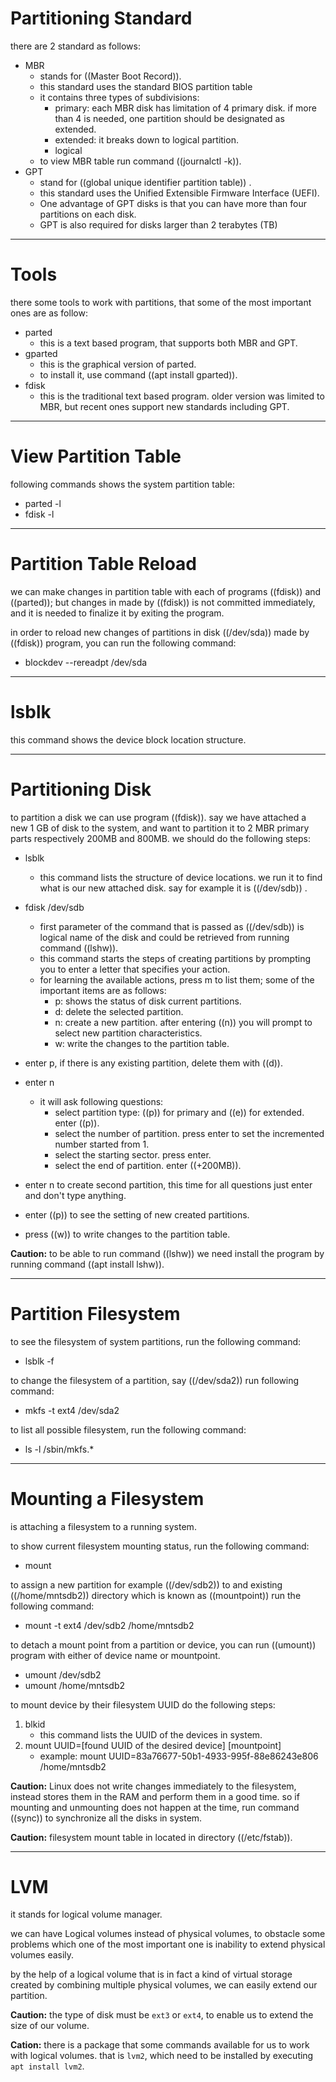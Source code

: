 # Partitioning Standard



there are 2 standard as follows:

- MBR 
  - stands for ((Master Boot Record)). 
  - this standard uses the standard BIOS partition table 
  - it contains three types of subdivisions:
    - primary: each MBR disk has limitation of 4 primary disk. if more than 4 is needed, one partition should be designated as extended. 
    - extended: it breaks down to logical partition.
    - logical
  - to view MBR table run command ((journalctl -k)).
- GPT
  - stand for ((global unique identifier partition table)) .
  - this standard uses the Unified Extensible Firmware Interface (UEFI).
  - One advantage of GPT disks is that you can have more than four partitions on each disk. 
  - GPT is also required for disks larger than 2 terabytes (TB)



***

# Tools

there some tools to work with partitions, that some of the most important ones are as follow:

- parted
  - this is a text based program, that supports both MBR and GPT.
- gparted
  - this is the graphical version of parted.
  - to install it, use command ((apt install gparted)).
- fdisk
  - this is the traditional text based program. older version was limited to MBR, but recent ones support new standards including GPT.



***

# View Partition Table

following commands shows the system partition table:

- parted -l
- fdisk -l



***

# Partition Table Reload

we can make changes in partition table with each of programs ((fdisk)) and ((parted)); but changes in made by ((fdisk)) is not committed immediately, and it is needed to finalize it by exiting the program. 

in order to reload new changes of partitions in disk ((/dev/sda)) made by ((fdisk)) program, you can run the following command:

- blockdev --rereadpt /dev/sda



***

# lsblk

this command shows the device block location structure.



***

# Partitioning Disk

to partition a disk we can use program ((fdisk)). say we have attached a new 1 GB of disk to the system, and want to partition it to 2 MBR primary parts respectively 200MB and 800MB. we should do the following steps:

- lsblk
  - this command lists the structure of device locations. we run it to find what is our new attached disk. say for example it is ((/dev/sdb)) .
- fdisk /dev/sdb
  - first parameter of the command that is passed as ((/dev/sdb)) is logical name of the disk and could be retrieved from running command ((lshw)). 
  - this command starts the steps of creating partitions by prompting you to enter a letter that specifies your action.
  - for learning the available actions, press m to list them; some of the important items are as follows:
    - p: shows the status of disk current partitions.
    - d: delete the selected partition.
    - n: create a new partition. after entering ((n)) you will prompt to select new partition characteristics.
    - w: write the changes to the partition table.

- enter p, if there is any existing partition, delete them with ((d)).
- enter n
  - it will ask following questions:
    - select partition type: ((p)) for primary and ((e)) for extended. enter ((p)).
    - select the number of partition. press enter to set the incremented number started from 1.
    - select the starting sector. press enter.
    - select the end of partition. enter ((+200MB)).

- enter n to create second partition, this time for all questions just enter and don't type anything.
- enter ((p)) to see the setting of new created partitions.
- press ((w)) to write changes to the partition table.



**Caution:** to be able to run command ((lshw)) we need install the program by running command ((apt install lshw)).



***

# Partition Filesystem

to see the filesystem of system partitions, run the following command:

- lsblk -f

to change the filesystem of a partition, say ((/dev/sda2)) run following command:

- mkfs -t ext4 /dev/sda2

to list all possible filesystem, run the following command:

- ls -l /sbin/mkfs.* 



***

# Mounting a Filesystem

is attaching a filesystem to a running system.

to show current filesystem mounting status, run the following command:

- mount

to assign a new partition for example ((/dev/sdb2)) to and existing ((/home/mntsdb2)) directory which is known as ((mountpoint)) run the following command:

- mount -t ext4 /dev/sdb2 /home/mntsdb2

to detach a mount point from a partition or device, you can run ((umount)) program with either of device name or mountpoint.

- umount /dev/sdb2
- umount /home/mntsdb2

to mount device by their filesystem UUID do the following steps:

1. blkid
   - this command lists the UUID of the devices in system.
2. mount UUID=[found UUID of the desired device] [mountpoint]
   - example: mount UUID=83a76677-50b1-4933-995f-88e86243e806 /home/mntsdb2



**Caution:** Linux does not write changes immediately to the filesystem, instead stores them in the RAM and perform them in a good time. so if mounting and unmounting does not happen at the time, run command ((sync)) to synchronize all the disks in system.

**Caution:** filesystem mount table in located in directory ((/etc/fstab)).



***

# LVM

it stands for logical volume manager. 

we can have Logical volumes instead of physical volumes, to obstacle some problems which one of the most important one is inability to extend physical volumes easily.

by the help of a logical volume that is in fact a kind of virtual storage created by combining multiple physical volumes, we can easily extend our partition.

**Caution:** the type of disk must be `ext3` or `ext4`, to enable us to extend the size of our volume.

**Cation:** there is a package that some commands available for us to work with logical volumes. that is `lvm2`, which need to be installed by executing `apt install lvm2`.  